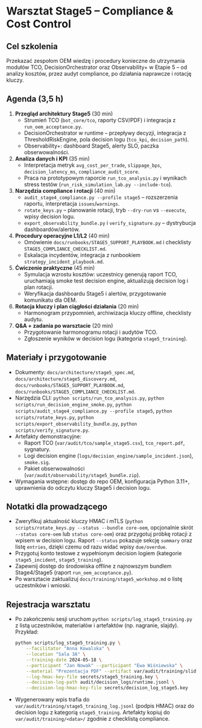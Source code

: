 # Warsztat Stage5 – Compliance & Cost Control

## Cel szkolenia
Przekazać zespołom OEM wiedzę i procedury konieczne do utrzymania modułów TCO, DecisionOrchestrator oraz Observability+ w Etapie 5 – od analizy kosztów, przez audyt compliance, po działania naprawcze i rotację kluczy.

## Agenda (3,5 h)
1. **Przegląd architektury Stage5** (30 min)
   - Strumień TCO (`bot_core/tco`, raporty CSV/PDF) i integracja z `run_oem_acceptance.py`.
   - DecisionOrchestrator w runtime – przepływy decyzji, integracja z ThresholdRiskEngine, pola decision logu (`tco_kpi`, `decision_path`).
   - Observability+: dashboard Stage5, alerty SLO, paczka obserwowalności.
2. **Analiza danych i KPI** (35 min)
   - Interpretacja metryk `avg_cost_per_trade`, `slippage_bps`, `decision_latency_ms`, `compliance_audit_score`.
   - Praca na prototypowym raporcie `run_tco_analysis.py` i wynikach stress testów (`run_risk_simulation_lab.py --include-tco`).
3. **Narzędzia compliance i rotacji** (40 min)
   - `audit_stage4_compliance.py --profile stage5` – rozszerzenia raportu, interpretacja `issues`/`warnings`.
   - `rotate_keys.py` – planowanie rotacji, tryb `--dry-run` vs `--execute`, wpisy decision logu.
   - `export_observability_bundle.py` i `verify_signature.py` – dystrybucja dashboardów/alertów.
4. **Procedury operacyjne L1/L2** (40 min)
   - Omówienie `docs/runbooks/STAGE5_SUPPORT_PLAYBOOK.md` i checklisty `STAGE5_COMPLIANCE_CHECKLIST.md`.
   - Eskalacja incydentów, integracja z runbookiem `strategy_incident_playbook.md`.
5. **Ćwiczenie praktyczne** (45 min)
   - Symulacja wzrostu kosztów: uczestnicy generują raport TCO, uruchamiają smoke test decision engine, aktualizują decision log i plan rotacji.
   - Weryfikacja dashboardu Stage5 i alertów, przygotowanie komunikatu dla OEM.
6. **Rotacja kluczy i plan ciągłości działania** (20 min)
   - Harmonogram przypomnień, archiwizacja kluczy offline, checklisty audytu.
7. **Q&A + zadania po warsztacie** (20 min)
   - Przygotowanie harmonogramu rotacji i audytów TCO.
   - Zgłoszenie wyników w decision logu (kategoria `stage5_training`).

## Materiały i przygotowanie
- Dokumenty: `docs/architecture/stage5_spec.md`, `docs/architecture/stage5_discovery.md`, `docs/runbooks/STAGE5_SUPPORT_PLAYBOOK.md`, `docs/runbooks/STAGE5_COMPLIANCE_CHECKLIST.md`.
- Narzędzia CLI: `python scripts/run_tco_analysis.py`, `python scripts/run_decision_engine_smoke.py`, `python scripts/audit_stage4_compliance.py --profile stage5`, `python scripts/rotate_keys.py`, `python scripts/export_observability_bundle.py`, `python scripts/verify_signature.py`.
- Artefakty demonstracyjne:
  - Raport TCO (`var/audit/tco/sample_stage5.csv`), `tco_report.pdf`, sygnatury.
  - Logi decision engine (`logs/decision_engine/sample_incident.json`), `smoke.sig`.
  - Pakiet obserwowalności (`var/audit/observability/stage5_bundle.zip`).
- Wymagania wstępne: dostęp do repo OEM, konfiguracja Python 3.11+, uprawnienia do odczytu kluczy Stage5 i decision logu.

## Notatki dla prowadzącego
- Zweryfikuj aktualność kluczy HMAC i mTLS (`python scripts/rotate_keys.py --status --bundle core-oem`, opcjonalnie skrót `--status core-oem` lub `status core-oem`) oraz przygotuj próbkę rotacji z wpisem w decision logu. Raport `--status` pokazuje sekcję `summary` oraz listę `entries`, dzięki czemu od razu widać wpisy `due/overdue`.
- Przygotuj konto testowe z wypełnionym decision logiem (kategorie `stage5_incident`, `stage5_training`).
- Zapewnij dostęp do środowiska offline z najnowszym bundlem Stage4/Stage5 (raport `run_oem_acceptance.py`).
- Po warsztacie zaktualizuj `docs/training/stage5_workshop.md` o listę uczestników i wnioski.

## Rejestracja warsztatu
- Po zakończeniu sesji uruchom `python scripts/log_stage5_training.py` z listą uczestników, materiałów i artefaktów (np. nagranie,
  slajdy). Przykład:
  ```bash
  python scripts/log_stage5_training.py \
      --facilitator "Anna Kowalska" \
      --location "Sala 3A" \
      --training-date 2024-05-18 \
      --participant "Jan Nowak" --participant "Ewa Wiśniewska" \
      --material "Prezentacja PDF" --artifact var/audit/training/slides.pdf \
      --log-hmac-key-file secrets/stage5_training.key \
      --decision-log-path audit/decision_logs/runtime.jsonl \
      --decision-log-hmac-key-file secrets/decision_log_stage5.key
  ```
- Wygenerowany wpis trafia do `var/audit/training/stage5_training_log.jsonl` (podpis HMAC) oraz do decision logu z kategorią
  `stage5_training`. Artefakty kopiuj do `var/audit/training/<data>/` zgodnie z checklistą compliance.
